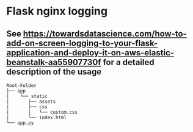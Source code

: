 # Flask nginx logging

## See https://towardsdatascience.com/how-to-add-on-screen-logging-to-your-flask-application-and-deploy-it-on-aws-elastic-beanstalk-aa55907730f for a detailed description of the usage


    Root-Folder
    ├── app
    |    └── static
    |       ├── assets
    |       ├── css
    |       |   └── custom.css
    |       └── index.html
    └── app.py
